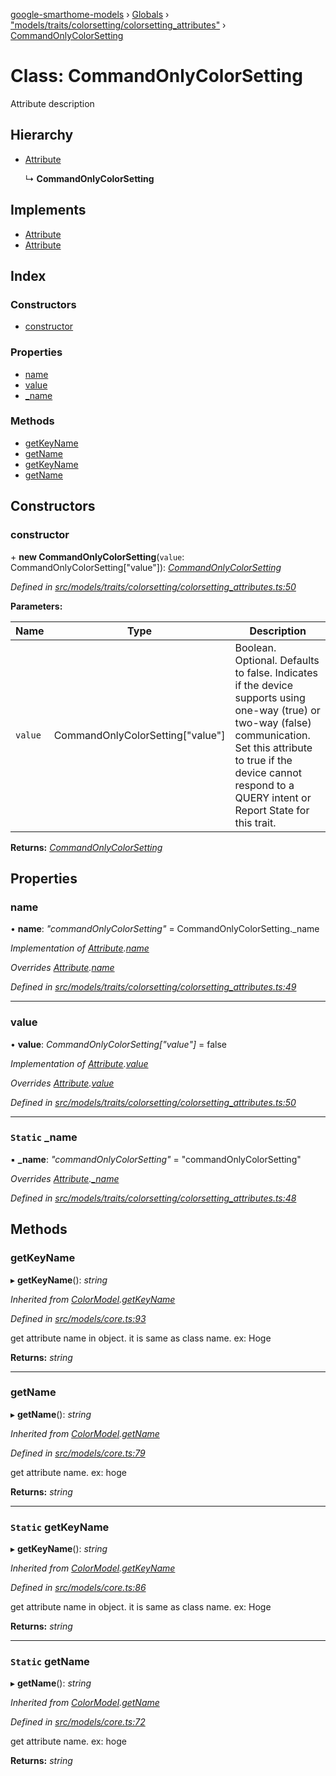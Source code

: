 [google-smarthome-models](../README.md) › [Globals](../globals.md) › ["models/traits/colorsetting/colorsetting_attributes"](../modules/_models_traits_colorsetting_colorsetting_attributes_.md) › [CommandOnlyColorSetting](_models_traits_colorsetting_colorsetting_attributes_.commandonlycolorsetting.md)

# Class: CommandOnlyColorSetting

Attribute description

## Hierarchy

* [Attribute](_models_core_.attribute.md)

  ↳ **CommandOnlyColorSetting**

## Implements

* [Attribute](../interfaces/_models_interfaces_i_core_.attribute.md)
* [Attribute](../interfaces/_models_interfaces_i_core_.attribute.md)

## Index

### Constructors

* [constructor](_models_traits_colorsetting_colorsetting_attributes_.commandonlycolorsetting.md#constructor)

### Properties

* [name](_models_traits_colorsetting_colorsetting_attributes_.commandonlycolorsetting.md#name)
* [value](_models_traits_colorsetting_colorsetting_attributes_.commandonlycolorsetting.md#value)
* [_name](_models_traits_colorsetting_colorsetting_attributes_.commandonlycolorsetting.md#static-_name)

### Methods

* [getKeyName](_models_traits_colorsetting_colorsetting_attributes_.commandonlycolorsetting.md#getkeyname)
* [getName](_models_traits_colorsetting_colorsetting_attributes_.commandonlycolorsetting.md#getname)
* [getKeyName](_models_traits_colorsetting_colorsetting_attributes_.commandonlycolorsetting.md#static-getkeyname)
* [getName](_models_traits_colorsetting_colorsetting_attributes_.commandonlycolorsetting.md#static-getname)

## Constructors

###  constructor

\+ **new CommandOnlyColorSetting**(`value`: CommandOnlyColorSetting["value"]): *[CommandOnlyColorSetting](_models_traits_colorsetting_colorsetting_attributes_.commandonlycolorsetting.md)*

*Defined in [src/models/traits/colorsetting/colorsetting_attributes.ts:50](https://github.com/galactic1969/google-smarthome-models/blob/633871f/src/models/traits/colorsetting/colorsetting_attributes.ts#L50)*

**Parameters:**

Name | Type | Description |
------ | ------ | ------ |
`value` | CommandOnlyColorSetting["value"] | Boolean. Optional. Defaults to false. Indicates if the device supports using one-way (true) or two-way (false) communication. Set this attribute to true if the device cannot respond to a QUERY intent or Report State for this trait.  |

**Returns:** *[CommandOnlyColorSetting](_models_traits_colorsetting_colorsetting_attributes_.commandonlycolorsetting.md)*

## Properties

###  name

• **name**: *"commandOnlyColorSetting"* = CommandOnlyColorSetting._name

*Implementation of [Attribute](../interfaces/_models_interfaces_i_core_.attribute.md).[name](../interfaces/_models_interfaces_i_core_.attribute.md#name)*

*Overrides [Attribute](_models_core_.attribute.md).[name](_models_core_.attribute.md#name)*

*Defined in [src/models/traits/colorsetting/colorsetting_attributes.ts:49](https://github.com/galactic1969/google-smarthome-models/blob/633871f/src/models/traits/colorsetting/colorsetting_attributes.ts#L49)*

___

###  value

• **value**: *CommandOnlyColorSetting["value"]* = false

*Implementation of [Attribute](../interfaces/_models_interfaces_i_core_.attribute.md).[value](../interfaces/_models_interfaces_i_core_.attribute.md#value)*

*Overrides [Attribute](_models_core_.attribute.md).[value](_models_core_.attribute.md#value)*

*Defined in [src/models/traits/colorsetting/colorsetting_attributes.ts:50](https://github.com/galactic1969/google-smarthome-models/blob/633871f/src/models/traits/colorsetting/colorsetting_attributes.ts#L50)*

___

### `Static` _name

▪ **_name**: *"commandOnlyColorSetting"* = "commandOnlyColorSetting"

*Overrides [Attribute](_models_core_.attribute.md).[_name](_models_core_.attribute.md#static-_name)*

*Defined in [src/models/traits/colorsetting/colorsetting_attributes.ts:48](https://github.com/galactic1969/google-smarthome-models/blob/633871f/src/models/traits/colorsetting/colorsetting_attributes.ts#L48)*

## Methods

###  getKeyName

▸ **getKeyName**(): *string*

*Inherited from [ColorModel](_models_traits_colorsetting_colorsetting_attributes_.colormodel.md).[getKeyName](_models_traits_colorsetting_colorsetting_attributes_.colormodel.md#static-getkeyname)*

*Defined in [src/models/core.ts:93](https://github.com/galactic1969/google-smarthome-models/blob/633871f/src/models/core.ts#L93)*

get attribute name in object. it is same as class name. ex: Hoge

**Returns:** *string*

___

###  getName

▸ **getName**(): *string*

*Inherited from [ColorModel](_models_traits_colorsetting_colorsetting_attributes_.colormodel.md).[getName](_models_traits_colorsetting_colorsetting_attributes_.colormodel.md#static-getname)*

*Defined in [src/models/core.ts:79](https://github.com/galactic1969/google-smarthome-models/blob/633871f/src/models/core.ts#L79)*

get attribute name. ex: hoge

**Returns:** *string*

___

### `Static` getKeyName

▸ **getKeyName**(): *string*

*Inherited from [ColorModel](_models_traits_colorsetting_colorsetting_attributes_.colormodel.md).[getKeyName](_models_traits_colorsetting_colorsetting_attributes_.colormodel.md#static-getkeyname)*

*Defined in [src/models/core.ts:86](https://github.com/galactic1969/google-smarthome-models/blob/633871f/src/models/core.ts#L86)*

get attribute name in object. it is same as class name. ex: Hoge

**Returns:** *string*

___

### `Static` getName

▸ **getName**(): *string*

*Inherited from [ColorModel](_models_traits_colorsetting_colorsetting_attributes_.colormodel.md).[getName](_models_traits_colorsetting_colorsetting_attributes_.colormodel.md#static-getname)*

*Defined in [src/models/core.ts:72](https://github.com/galactic1969/google-smarthome-models/blob/633871f/src/models/core.ts#L72)*

get attribute name. ex: hoge

**Returns:** *string*
